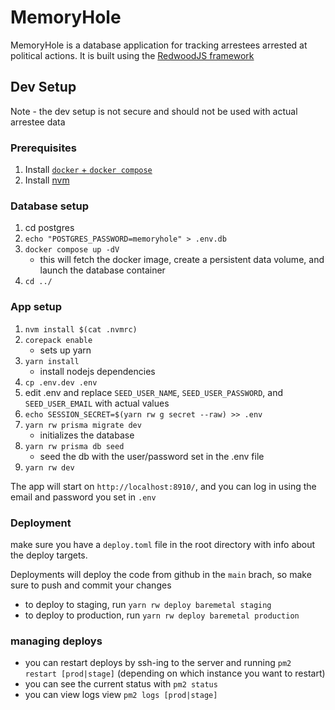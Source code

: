 # MemoryHole

MemoryHole is a database application for tracking arrestees arrested at political actions. It is built using the [RedwoodJS framework](https://redwoodjs.com/)

## Dev Setup

Note - the dev setup is not secure and should not be used with actual arrestee data

### Prerequisites

1. Install [`docker` + `docker compose`](https://docs.docker.com/engine/install/)
2. Install [nvm](https://github.com/nvm-sh/nvm)

### Database setup

1. cd postgres
2. `echo "POSTGRES_PASSWORD=memoryhole" > .env.db`
3. `docker compose up -dV`
   - this will fetch the docker image, create a persistent data volume, and launch the database container
4. `cd ../`

### App setup

1. `nvm install $(cat .nvmrc)`
2. `corepack enable`
   - sets up yarn
3. `yarn install`
   - install nodejs dependencies
4. `cp .env.dev .env`
5. edit .env and replace `SEED_USER_NAME`, `SEED_USER_PASSWORD`, and `SEED_USER_EMAIL` with actual values
6. `echo SESSION_SECRET=$(yarn rw g secret --raw) >> .env`
7. `yarn rw prisma migrate dev`
   - initializes the database
8. `yarn rw prisma db seed`
   - seed the db with the user/password set in the .env file
9. `yarn rw dev`

The app will start on `http://localhost:8910/`, and you can log in using the email and password you set in `.env`

### Deployment

make sure you have a `deploy.toml` file in the root directory with info about the deploy targets.

Deployments will deploy the code from github in the `main` brach, so make sure to push and commit your changes

- to deploy to staging, run `yarn rw deploy baremetal staging`
- to deploy to production, run `yarn rw deploy baremetal production`

### managing deploys

- you can restart deploys by ssh-ing to the server and running `pm2 restart [prod|stage]` (depending on which instance you want to restart)
- you can see the current status with `pm2 status`
- you can view logs view `pm2 logs [prod|stage]`
